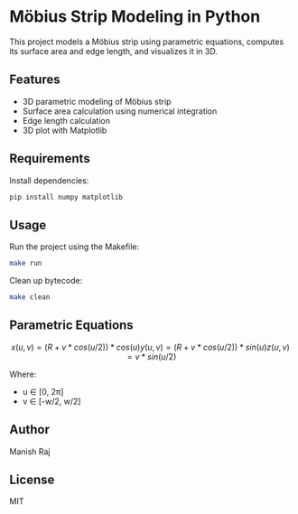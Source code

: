 # Möbius Strip Modeling in Python

This project models a Möbius strip using parametric equations, computes its surface area and edge length, and visualizes it in 3D.

## Features
- 3D parametric modeling of Möbius strip
- Surface area calculation using numerical integration
- Edge length calculation
- 3D plot with Matplotlib

## Requirements

Install dependencies:
```bash
pip install numpy matplotlib
```

## Usage

Run the project using the Makefile:
```bash
make run
```

Clean up bytecode:
```bash
make clean
```

## Parametric Equations

```math
x(u,v) = (R + v * cos(u/2)) * cos(u)
y(u,v) = (R + v * cos(u/2)) * sin(u)
z(u,v) = v * sin(u/2)
```

Where:
- u ∈ [0, 2π]
- v ∈ [-w/2, w/2]

## Author
Manish Raj

## License
MIT

